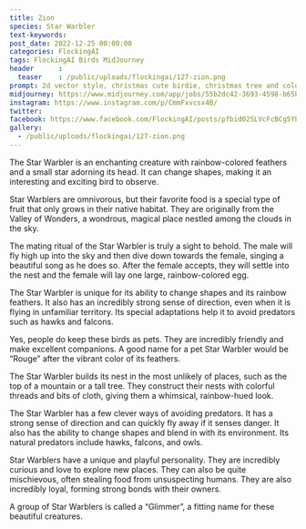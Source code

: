 ```yaml
---
title: Zion
species: Star Warbler
text-keywords: 
post_date: 2022-12-25 00:00:00
categories: FlockingAI
tags: FlockingAI Birds MidJourney 
header      :
  teaser    : /public/uploads/flockingai/127-zion.png
prompt: 2d vector style, christmas cute birdie, christmas tree and colorful lights, incredibly high detail, pixar style, vivid color, natural light, simple background with pure color , on a white background
midjourney: https://www.midjourney.com/app/jobs/55b2dc42-3693-4598-b65b-f1acff7ca2b0
instagram: https://www.instagram.com/p/CmmFxvcsx4B/
twitter: 
facebook: https://www.facebook.com/FlockingAI/posts/pfbid02SLVcFcBCg5YbWqZaARdmdUZMBPh9AVoU13h4W6C9kQGHRu4ZdHVTQrDM5w8jHN6Yl
gallery: 
  - /public/uploads/flockingai/127-zion.png
---
```



The Star Warbler is an enchanting creature with rainbow-colored feathers and a small star adorning its head. It can change shapes, making it an interesting and exciting bird to observe.

Star Warblers are omnivorous, but their favorite food is a special type of fruit that only grows in their native habitat. They are originally from the Valley of Wonders, a wondrous, magical place nestled among the clouds in the sky.

The mating ritual of the Star Warbler is truly a sight to behold. The male will fly high up into the sky and then dive down towards the female, singing a beautiful song as he does so. After the female accepts, they will settle into the nest and the female will lay one large, rainbow-colored egg.

The Star Warbler is unique for its ability to change shapes and its rainbow feathers. It also has an incredibly strong sense of direction, even when it is flying in unfamiliar territory. Its special adaptations help it to avoid predators such as hawks and falcons.

Yes, people do keep these birds as pets. They are incredibly friendly and make excellent companions. A good name for a pet Star Warbler would be “Rouge” after the vibrant color of its feathers.

The Star Warbler builds its nest in the most unlikely of places, such as the top of a mountain or a tall tree. They construct their nests with colorful threads and bits of cloth, giving them a whimsical, rainbow-hued look.

The Star Warbler has a few clever ways of avoiding predators. It has a strong sense of direction and can quickly fly away if it senses danger. It also has the ability to change shapes and blend in with its environment. Its natural predators include hawks, falcons, and owls.

Star Warblers have a unique and playful personality. They are incredibly curious and love to explore new places. They can also be quite mischievous, often stealing food from unsuspecting humans. They are also incredibly loyal, forming strong bonds with their owners.

A group of Star Warblers is called a “Glimmer”, a fitting name for these beautiful creatures.
